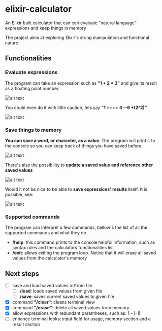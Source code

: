 # elixir-calculator
An Elixir built calculator that can can evaluate "natural language" expressions and keep things in memory

The project aims at exploring Elixir's string manipulation and functional nature.

## Functionalities
### Evaluate expressions

The program can take an expression such as **"1 + 2 * 3"** and give its result as a floating point number.

 ![alt text](https://drive.google.com/uc?export=view&id=1Xb4dztH_FAXHCEPc9G-ie0Y8zuUq2Fbd)
 
 You could even do it with little caution, lets say **"1 ++++ 3 --6    \*(2^2)"**
 
 ![alt text](https://drive.google.com/uc?export=view&id=1uDJ918waDGzDeZBf31_ByB89WUY8pUIO)
 
 ### Save things to memory
 
 **You can save a word, or character, as a value**. The program will print it to the console so you can keep track of things you have saved before
 
 ![alt text](https://drive.google.com/uc?export=view&id=1k30Gaa_95hJEv7-4xCVPJyuolYu93aJT)
 
 There's also the possibility to **update a saved value and reference other saved values**
 
 ![alt text](https://drive.google.com/uc?export=view&id=1MSnJyzlDMIHOwuCcpgg-x-eh5zc3vT1w)
 
 Would it not be nice to be able to **save expressions' results** itself. It is possible, see:
 
 ![alt text](https://drive.google.com/uc?export=view&id=1W0qRLh8zGhns6nFWCGVHXMETk5nIRZ-d)
 
 ### Supported commands
 
 The program can interpret a few commands, bellow's the list of all the supported commands and what they do
 - **/help**: this command prints to the console helpful information, such as syntax rules and the calculators functionalities list
 - **/exit**: allows exiting the program loop. Notice that it will erase all saved values from the calculator's memory

## Next steps
- [ ] save and load saved values to/from file
    - [ ] **/load**: loads saved values from given file
    - [ ] **/save**: saves current saved values to given file
- [x] command **"/clear"**: cleans terminal view
- [x] command **"/erase"**: delete all saved values from memory
- [x] allow expressions with redundant parantheses, such as: 1 - (-1)
- [ ] enhance terminal looks: input field for usage, memory section and a result section
